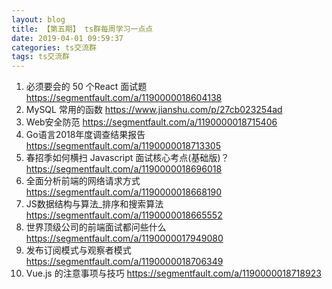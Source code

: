```yaml
---
layout: blog
title: 【第五期】 ts群每周学习一点点
date: 2019-04-01 09:59:37
categories: ts交流群
tags: ts交流群
---
```


1. 必须要会的 50 个React 面试题 https://segmentfault.com/a/1190000018604138
2. MySQL 常用的函数 https://www.jianshu.com/p/27cb023254ad
3. Web安全防范 https://segmentfault.com/a/1190000018715406
4. Go语言2018年度调查结果报告 https://segmentfault.com/a/1190000018713305
5. 春招季如何横扫 Javascript 面试核心考点(基础版)？ https://segmentfault.com/a/1190000018696018
6. 全面分析前端的网络请求方式 https://segmentfault.com/a/1190000018668190
7. JS数据结构与算法_排序和搜索算法 https://segmentfault.com/a/1190000018665552
8. 世界顶级公司的前端面试都问些什么 https://segmentfault.com/a/1190000017949080
9. 发布订阅模式与观察者模式 https://segmentfault.com/a/1190000018706349
10. Vue.js 的注意事项与技巧 https://segmentfault.com/a/1190000018718923